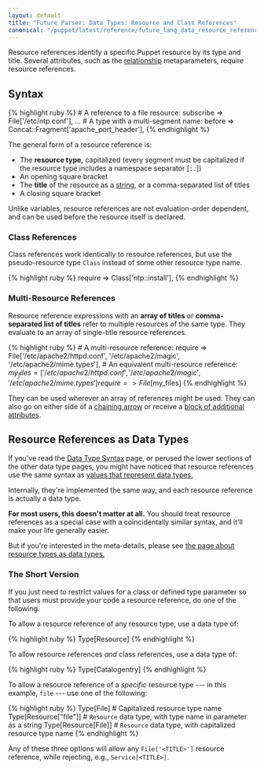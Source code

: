 ```yaml
---
layout: default
title: "Future Parser: Data Types: Resource and Class References"
canonical: "/puppet/latest/reference/future_lang_data_resource_reference.html"
---
```


[relationship]: ./future_lang_relationships.html
[chaining]: ./future_lang_relationships.html#chaining-arrows
[attribute_override]: ./future_lang_resources.html#adding-or-modifying-attributes
[string]: ./future_lang_data_string.html
[data type]: ./future_lang_data_type.html
[resource_types]: ./future_lang_data_resource_type.html


Resource references identify a specific Puppet resource by its type and title. Several attributes, such as the [relationship][] metaparameters, require resource references.


## Syntax

{% highlight ruby %}
    # A reference to a file resource:
    subscribe => File['/etc/ntp.conf'],
    ...
    # A type with a multi-segment name:
    before => Concat::Fragment['apache_port_header'],
{% endhighlight %}

The general form of a resource reference is:

* The **resource type,** capitalized (every segment must be capitalized if the resource type includes a namespace separator \[`::`\])
* An opening square bracket
* The **title** of the resource as a [string][], or a comma-separated list of titles
* A closing square bracket

Unlike variables, resource references are not evaluation-order dependent, and can be used before the resource itself is declared.

### Class References

Class references work identically to resource references, but use the pseudo-resource type `Class` instead of some other resource type name.

{% highlight ruby %}
    require => Class['ntp::install'],
{% endhighlight %}


### Multi-Resource References

Resource reference expressions with an **array of titles** or **comma-separated list of titles** refer to multiple resources of the same type. They evaluate to an array of single-title resource references.

{% highlight ruby %}
    # A multi-resource reference:
    require => File['/etc/apache2/httpd.conf', '/etc/apache2/magic', '/etc/apache2/mime.types'],
    # An equivalent multi-resource reference:
    $my_files = ['/etc/apache2/httpd.conf', '/etc/apache2/magic', '/etc/apache2/mime.types']
    require => File[$my_files]
{% endhighlight %}

They can be used wherever an array of references might be used. They can also go on either side of a [chaining arrow][chaining] or receive a [block of additional attributes][attribute_override].



## Resource References as Data Types

If you've read the [Data Type Syntax][data type] page, or perused the lower sections of the other data type pages, you might have noticed that resource references use the same syntax as [values that represent data types.][data type]

Internally, they're implemented the same way, and each resource reference is actually a data type.

**For most users, this doesn't matter at all.** You should treat resource references as a special case with a coincidentally similar syntax, and it'll make your life generally easier.

But if you're interested in the meta-details, please see [the page about resource types as data types.][resource_types]

### The Short Version

If you just need to restrict values for a class or defined type parameter so that users must provide your code a resource reference, do one of the following.

To allow a resource reference of any resource type, use a data type of:

{% highlight ruby %}
    Type[Resource]
{% endhighlight %}

To allow resource references _and_ class references, use a data type of:

{% highlight ruby %}
    Type[Catalogentry]
{% endhighlight %}

To allow a resource reference of a _specific_ resource type --- in this example, `file` --- use one of the following:

{% highlight ruby %}
    Type[File]              # Capitalized resource type name
    Type[Resource["file"]]  # `Resource` data type, with type name in parameter as a string
    Type[Resource[File]]    # `Resource` data type, with capitalized resource type name
{% endhighlight %}

Any of these three options will allow any `File['<TITLE>']` resource reference, while rejecting, e.g., `Service[<TITLE>]`.
